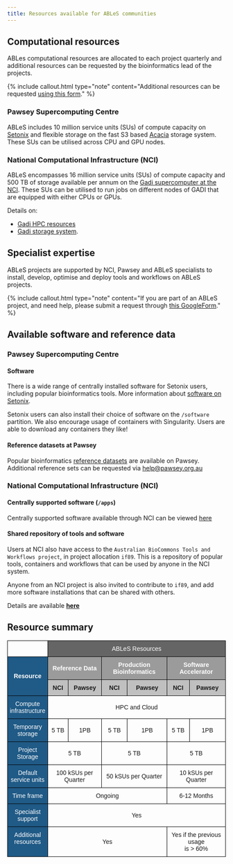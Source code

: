 ```yaml
---
title: Resources available for ABLeS communities
---
```



## Computational resources

ABLes computational resources are allocated to each project quarterly and additional resources can be requested by the bioinformatics lead of the projects. 

{% include callout.html type="note" content="Additional resources can be requested [using this form](https://docs.google.com/forms/d/e/1FAIpQLSfzHJajEKTnGuYWb1gLRR2nlUExLIRM7qSGy_hhbiCKB3KX2Q/viewform?usp=sf_link)." %}


### Pawsey Supercomputing Centre

ABLeS includes 10 million service units (SUs) of compute capacity on [Setonix](https://pawsey.org.au/systems/setonix/) and flexible storage on the fast S3 based [Acacia](https://pawsey.org.au/systems/acacia/) storage system. These SUs can be utilised across CPU and GPU nodes. 

### National Computational Infrastructure (NCI)

ABLeS encompasses 16 million service units (SUs) of compute capacity and 500 TB of storage available per annum on the [Gadi supercomputer at the NCI](https://nci.org.au/our-systems/hpc-systems). These SUs can be utilised to run jobs on different nodes of GADI that are equipped with either CPUs or GPUs. 

Details on:
- [Gadi HPC resources](https://nci.org.au/our-systems/hpc-systems) 
- [Gadi storage system](https://nci.org.au/our-systems/storage-systems).


## Specialist expertise

ABLeS projects are supported by NCI, Pawsey and ABLeS specialists to install, develop, optimise and deploy tools and workflows on ABLeS projects.

{% include callout.html type="note" content="If you are part of an ABLeS project, and need help, please submit a request through [this GoogleForm](https://docs.google.com/forms/d/e/1FAIpQLSfzHJajEKTnGuYWb1gLRR2nlUExLIRM7qSGy_hhbiCKB3KX2Q/viewform?usp=sf_link)." %}


## Available software and reference data

### Pawsey Supercomputing Centre

#### Software

There is a wide range of centrally installed software for Setonix users, including popular bioinformatics tools. More information about [software on Setonix](https://support.pawsey.org.au/documentation/display/US/Software+Stack).

Setonix users can also install their choice of software on the `/software` partition. We also encourage usage of containers with Singularity. Users are able to download any containers they like! 

#### Reference datasets at Pawsey

Popular bioinformatics [reference datasets](https://support.pawsey.org.au/documentation/display/US/Life+Science+and+Bioinformatics) are available on Pawsey. Additional reference sets can be requested via help@pawsey.org.au


### National Computational Infrastructure (NCI)

#### Centrally supported software (`/apps`)

Centrally supported software available through NCI can be viewed [here](https://opus.nci.org.au/display/Help/5.+Software+Applications)

#### Shared repository of tools and software

Users at NCI also have access to the `Australian BioCommons Tools and Workflows project`, in project allocation `if89`. This is a repository of popular tools, containers and workflows that can be used by anyone in the NCI system.

Anyone from an NCI project is also invited to contribute to `if89`, and add more software installations that can be shared with others.

Details are available **[here](/ables/if89/)**


## Resource summary
<div style="display: block; margin-left: auto;  margin-right: auto;">
    <style type="text/css">
    .tg  {border-collapse:collapse;border-spacing:0;}
    .tg td{border-color:black;border-style:solid;border-width:1px;font-family:Arial, sans-serif;font-size:14px;
    overflow:hidden;padding:10px 5px;word-break:normal;}
    .tg th{border-color:black;border-style:solid;border-width:1px;font-family:Arial, sans-serif;font-size:14px;
    font-weight:normal;overflow:hidden;padding:10px 5px;word-break:normal;}
    .tg .tg-ltol{background-color:#205a86;border-color:#000000;color:#ffffff;text-align:center;vertical-align:middle}
    .tg .tg-4jry{background-color:#c0c0c0;border-color:#000000;text-align:center;vertical-align:middle}
    .tg .tg-j13t{background-color:#205a86;border-color:#000000;color:#ffffff;text-align:center;vertical-align:top}
    .tg .tg-hxuv{background-color:#205a86;border-color:#000000;color:#ffffff;text-align:center;vertical-align:middle}
    .tg .tg-maf8{background-color:#656565;border-color:#000000;color:#ffffff;text-align:center;vertical-align:middle}
    .tg .tg-xwyw{border-color:#000000;text-align:center;vertical-align:middle}
    .tg .tg-yn16{background-color:#9b9b9b;border-color:#000000;color:#ffffff;text-align:center;vertical-align:middle}
    </style>
    <table class="tg">
    <thead>
    <tr style="font-weight: bold;">
        <th class="tg-xwyw"></th>
        <th class="tg-maf8" colspan="6">ABLeS Resources</th>
    </tr>
    </thead>
    <tbody>
    <tr style="font-weight: bold;">
        <td class="tg-ltol" rowspan="2"><span style="color:#FFF">Resource</span></td>
        <td class="tg-yn16" colspan="2">Reference Data</td>
        <td class="tg-yn16" colspan="2">Production Bioinformatics</td>
        <td class="tg-yn16" colspan="2">Software Accelerator</td>
    </tr>
    <tr style="font-weight: bold;">
        <td class="tg-4jry">NCI</td>
        <td class="tg-4jry">Pawsey</td>
        <td class="tg-4jry">NCI</td>
        <td class="tg-4jry">Pawsey</td>
        <td class="tg-4jry">NCI</td>
        <td class="tg-4jry">Pawsey</td>
    </tr>
    <tr>
        <td class="tg-hxuv">Compute <br>infrastructure</td>
        <td class="tg-xwyw" colspan="6">HPC and Cloud</td>
    </tr>
    <tr>
        <td class="tg-hxuv">Temporary<br>storage</td>
        <td class="tg-xwyw">5 TB</td>
        <td class="tg-xwyw">1PB</td>
        <td class="tg-xwyw">5 TB</td>
        <td class="tg-xwyw">1PB</td>
        <td class="tg-xwyw">5 TB</td>
        <td class="tg-xwyw">1PB</td>
    </tr>
    <tr>
        <td class="tg-hxuv">Project<br>Storage</td>
        <td class="tg-xwyw" colspan="2">5 TB</td>
        <td class="tg-xwyw" colspan="2">5 TB</td>
        <td class="tg-xwyw" colspan="2">5 TB</td>
    </tr>
    <tr>
        <td class="tg-hxuv">Default <br>service units</td>
        <td class="tg-xwyw" colspan="2">100 kSUs per Quarter</td>
        <td class="tg-xwyw" colspan="2">50 kSUs per Quarter</td>
        <td class="tg-xwyw" colspan="2">10 kSUs per Quarter</td>
    </tr>
    <tr>
        <td class="tg-hxuv">Time frame</td>
        <td class="tg-xwyw" colspan="4">Ongoing</td>
        <td class="tg-xwyw" colspan="2">6-12 Months</td>
    </tr>
    <tr>
        <td class="tg-j13t">Specialist<br>support</td>
        <td class="tg-xwyw" colspan="6">Yes</td>
    </tr>
    <tr>
        <td class="tg-j13t">Additional <br>resources</td>
        <td class="tg-xwyw" colspan="4">Yes</td>
        <td class="tg-xwyw" colspan="2">Yes if the previous usage<br> is &gt; 60%</td>
    </tr>
    </tbody>
    </table>
</div>
